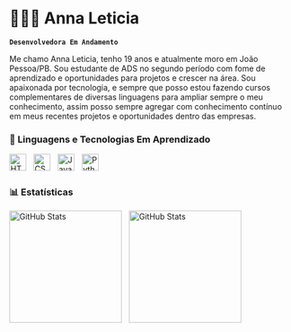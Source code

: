 # 👩🏻‍💻 Anna Leticia

**`Desenvolvedora Em Andamento`**

Me chamo Anna Leticia, tenho 19 anos e atualmente moro em João Pessoa/PB. Sou estudante de ADS no segundo período com fome de aprendizado e oportunidades para projetos e crescer na área. Sou apaixonada por tecnologia, e sempre que posso estou fazendo cursos complementares de diversas linguagens para ampliar sempre o meu conhecimento, assim posso sempre agregar com conhecimento contínuo em meus recentes projetos e oportunidades dentro das empresas. 

### 🤖 Linguagens e Tecnologias Em Aprendizado

<img 
    align="left" 
    alt="HTML"
    title="HTML" 
    width="30px" 
    style="padding-right: 10px;" 
    src="https://cdn.jsdelivr.net/gh/devicons/devicon@latest/icons/html5/html5-original.svg" 
/>
<img 
    align="left" 
    alt="CSS" 
    title="CSS"
    width="30px" 
    style="padding-right: 10px;" 
    src="https://cdn.jsdelivr.net/gh/devicons/devicon@latest/icons/css3/css3-original.svg" 
/>
<img 
    align="left" 
    alt="JavaScript" 
    title="JavaScript"
    width="30px" 
    style="padding-right: 10px;" 
    src="https://cdn.jsdelivr.net/gh/devicons/devicon@latest/icons/javascript/javascript-original.svg" 
/>
<img 
    align="left" 
    alt="Python" 
    title="Python"
    width="30px" 
    style="padding-right: 10px;" 
    src="https://cdn.jsdelivr.net/gh/devicons/devicon@latest/icons/python/python-original.svg" 
/>

<br/>
<br/>

### 📊 Estatísticas

<p>
  <img 
    align="left" 
    alt="GitHub Stats" 
    height="200" 
    style="padding-right: 10px;" 
    src="https://github-readme-stats.vercel.app/api?username=AnnaLeticiaTI&show_icons=true&theme=tokyonight&include_all_commits=true&locale=pt-br" 
  />

<img 
      align="left" 
      alt="GitHub Stats" 
      height="200" 
      src="https://github-readme-stats.vercel.app/api/top-langs/?username=AnnaLeticiaTI&theme=tokyonight&layout=compact&custom_title=Programação&langs_count=2" 
  />

</p>
